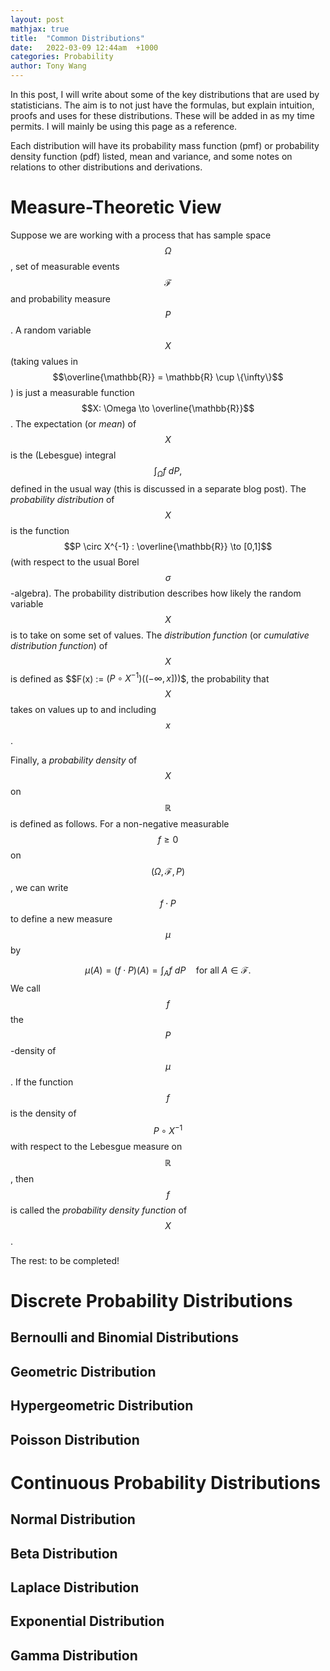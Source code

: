 ```yaml
---
layout: post
mathjax: true
title:  "Common Distributions"
date:   2022-03-09 12:44am  +1000
categories: Probability
author: Tony Wang
---
```


In this post, I will write about some of the key distributions that are used by statisticians. The aim is to not just have the formulas, but explain intuition, proofs and uses for these distributions. These will be added in as my time permits. I will mainly be using this page as a reference.

Each distribution will have its probability mass function (pmf) or probability density function (pdf) listed, mean and variance, and some notes on relations to other distributions and derivations. 

# Measure-Theoretic View
Suppose we are working with a process that has sample space $$\Omega$$, set of measurable events $$\mathcal{F}$$ and probability measure $$P$$. A random variable $$X$$ (taking values in $$\overline{\mathbb{R}} = \mathbb{R} \cup \{\infty\}$$) is just a measurable function $$X: \Omega \to \overline{\mathbb{R}}$$. The expectation (or _mean_) of $$X$$ is the (Lebesgue) integral 
$$ \int_\Omega f \: dP,
$$ 
defined in the usual way (this is discussed in a separate blog post). The _probability distribution_ of $$X$$ is the function $$P \circ X^{-1} : \overline{\mathbb{R}} \to [0,1]$$ (with respect to the usual Borel $$\sigma$$-algebra). The probability distribution describes how likely the random variable $$X$$ is to take on some set of values. The _distribution function_ (or _cumulative distribution function_) of $$X$$ is defined as $$F(x) := $(P \circ X^{-1})((-\infty, x]))$$, the probability that $$X$$ takes on values up to and including $$x$$. 

Finally, a _probability density_ of $$X$$ on $$\mathbb{R}$$ is defined as follows. For a non-negative measurable $$f \geq 0$$ on $$(\Omega, \mathcal{F}, P)$$, we can write $$f \cdot P$$ to define a new measure $$\mu$$ by

$$
\mu (A) = (f \cdot P) (A) = \int_A f \: dP \quad \text{for all } A \in \mathcal{F}.
$$
We call $$f$$ the $$P$$-density of $$\mu$$. If the function $$f$$ is the density of $$P \circ X^{-1}$$ with respect to the Lebesgue measure on $$\mathbb{R}$$, then $$f$$ is called the _probability density function_ of $$X$$.  

The rest: to be completed!
# Discrete Probability Distributions 

## Bernoulli and Binomial Distributions

## Geometric Distribution

## Hypergeometric Distribution

## Poisson Distribution


# Continuous Probability Distributions

## Normal Distribution

## Beta Distribution

## Laplace Distribution

## Exponential Distribution


## Gamma Distribution


